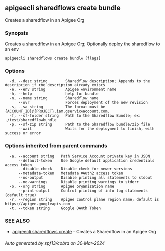 ## apigeecli sharedflows create bundle

Creates a sharedflow in an Apigee Org

### Synopsis

Creates a sharedflow in an Apigee Org; Optionally deploy the sharedflow to an env

```
apigeecli sharedflows create bundle [flags]
```

### Options

```
  -d, --desc string        Sharedflow description; Appends to the description if the description already exists
  -e, --env string         Apigee environment name
  -h, --help               help for bundle
  -n, --name string        Sharedflow name
      --ovr                Forces deployment of the new revision
  -s, --sa string          The format must be {ACCOUNT_ID}@{PROJECT}.iam.gserviceaccount.com.
  -f, --sf-folder string   Path to the Sharedflow Bundle; ex: ./test/sharedflowbundle
  -p, --sf-zip string      Path to the Sharedflow bundle/zip file
      --wait               Waits for the deployment to finish, with success or error
```

### Options inherited from parent commands

```
  -a, --account string   Path Service Account private key in JSON
      --default-token    Use Google default application credentials access token
      --disable-check    Disable check for newer versions
      --metadata-token   Metadata OAuth2 access token
      --no-output        Disable printing all statements to stdout
      --no-warnings      Disable printing warnings to stderr
  -o, --org string       Apigee organization name
      --print-output     Control printing of info log statements (default true)
  -r, --region string    Apigee control plane region name; default is https://apigee.googleapis.com
  -t, --token string     Google OAuth Token
```

### SEE ALSO

* [apigeecli sharedflows create](apigeecli_sharedflows_create.md)	 - Creates a Sharedflow in an Apigee Org

###### Auto generated by spf13/cobra on 30-Mar-2024
